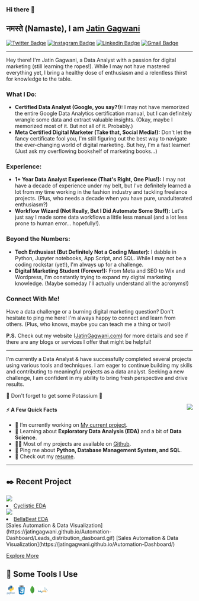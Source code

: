 ### Hi there 👋 
## नमस्ते (Namaste), I am [Jatin Gagwani](https://github.com/JatinGagwani/)

[![Twitter Badge](https://img.shields.io/badge/-@gagwani07-1ca0f1?style=flat-square&labelColor=1ca0f1&logo=twitter&logoColor=white&link=https://twitter.com/gagwani07)](https://twitter.com/gagwani07)
[![Instagram Badge](https://img.shields.io/badge/-@gagwani07-F44747?style=flat-square&labelColor=F44747&logo=instagram&logoColor=white&link=https://www.instagram.com/gagwani07/)](https://www.instagram.com/gagwani07/)
[![Linkedin Badge](https://img.shields.io/badge/-JatinGagwani-blue?style=flat-square&logo=Linkedin&logoColor=white&link=https://www.linkedin.com/in/jatin-gagwani-a92b53249/)](https://www.linkedin.com/in/jatin-gagwani-a92b53249/)
[![Gmail Badge](https://img.shields.io/badge/-gagwanijatin007@gmail.com-c14438?style=flat-square&logo=Gmail&logoColor=white&link=mailto:gagwanijatin007@gmail.com)](mailto:gagwanijatin007@gmail.com)

---

Hey there! I'm Jatin Gagwani, a Data Analyst with a passion for digital marketing (still learning the ropes!). While I may not have mastered everything yet, I bring a healthy dose of enthusiasm and a relentless thirst for knowledge to the table.

### What I Do:
- **Certified Data Analyst (Google, you say?!):** I may not have memorized the entire Google Data Analytics certification manual, but I can definitely wrangle some data and extract valuable insights. (Okay, maybe I memorized most of it. But not all of it. Probably.)
- **Meta Certified Digital Marketer (Take that, Social Media!):** Don't let the fancy certificate fool you, I'm still figuring out the best way to navigate the ever-changing world of digital marketing. But hey, I'm a fast learner! (Just ask my overflowing bookshelf of marketing books...)

### Experience:
- **1+ Year Data Analyst Experience (That's Right, One Plus!):** I may not have a decade of experience under my belt, but I've definitely learned a lot from my time working in the fashion industry and tackling freelance projects. (Plus, who needs a decade when you have pure, unadulterated enthusiasm?)
- **Workflow Wizard (Not Really, But I Did Automate Some Stuff):** Let's just say I made some data workflows a little less manual (and a lot less prone to human error... hopefully!).

### Beyond the Numbers:
- **Tech Enthusiast (But Definitely Not a Coding Master):** I dabble in Python, Jupyter notebooks, App Script, and SQL. While I may not be a coding rockstar (yet!), I'm always up for a challenge.
- **Digital Marketing Student (Forever!):** From Meta and SEO to Wix and Wordpress, I'm constantly trying to expand my digital marketing knowledge. (Maybe someday I'll actually understand all the acronyms!)

### Connect With Me!
Have a data challenge or a burning digital marketing question? Don't hesitate to ping me here! I'm always happy to connect and learn from others. (Plus, who knows, maybe you can teach me a thing or two!)

**P.S.** Check out my website ([JatinGagwani.com](https://JatinGagwani.github.io/)) for more details and see if there are any blogs or services I offer that might be helpful!

---

<p>I'm currently a Data Analyst & have successfully completed several projects using various tools and techniques. I am eager to continue building my skills and contributing to meaningful projects as a data analyst. Seeking a new challenge, I am confident in my ability to bring fresh perspective and drive results.

<p>🍌 Don't forget to get some Potassium 🍌</p>
<img align="right" src="https://media1.giphy.com/media/13HgwGsXF0aiGY/giphy.gif" />

<h4>⚡️ A Few Quick Facts</h4>
<ul>
<li>🔭 I’m currently working on <a href="https://github.com/JatinGagwani?tab=repositories">My current project</a>.</li>
<li>🧐 Learning about <strong>Exploratory Data Analysis (EDA)</strong> and a bit of <strong>Data Science</strong>.</li>
<li>👨‍💻 Most of my projects are available on <a href="https://github.com/JatinGagwani">Github</a>.</li>
<li>💬 Ping me about <strong>Python, Database Management System, and SQL</strong>.</li>
<li>📙 Check out my <a href="https://jatingagwani.github.io/Jatin_Gagwani_resume.pdf">resume</a>.</li>
</ul>

---

<h2>✒️ Recent Project</h2>
    <img src="https://jatingagwani.github.io/Cyclistic-EDA/cycle.png">
    <li><a target="_blank" href="https://JatinGagwani.github.io/Cyclistic-EDA/">Cyclistic EDA</a></li>
    <img src="https://raw.githubusercontent.com/JatinGagwani/BELLABEAT-EDA/main/download.png">
    <li><a target="_blank" href="https://jatingagwani.github.io/BellaBeat-EDA/">BellaBeat EDA</a></li>
    [Sales Automation & Data Visualization](https://jatingagwani.github.io/Automation-Dashboard/Leads_distribution_dasboard.gif)
    [Sales Automation & Data Visualization](https://jatingagwani.github.io/Automation-Dashboard/)

<p><a target="_blank" href="https://github.com/JatinGagwani?tab=repositories">Explore More</a></p>
<h2>🚀 Some Tools I Use</h2>
<p align="left">
<img src="https://raw.githubusercontent.com/devicons/devicon/master/icons/python/python-original-wordmark.svg" alt="python" width="25" height="25" />
<img src="https://raw.githubusercontent.com/devicons/devicon/master/icons/css3/css3-original-wordmark.svg" alt="css3" width="25" height="25" />
<img src="https://raw.githubusercontent.com/devicons/devicon/master/icons/mongodb/mongodb-original.svg" alt="mongodb" width="25" height="25" />
<img src="https://raw.githubusercontent.com/devicons/devicon/master/icons/mysql/mysql-original-wordmark.svg" alt="mysql" width="25" height="25" />

</p>
